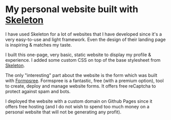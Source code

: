 # My personal website built with [Skeleton](https://github.com/dhg/Skeleton)
I have used Skeleton for a lot of websites that I have developed since it's a very easy-to-use and light framework.  Even the design of their landing page is inspiring & matches my taste.

I built this one-page, very basic, static website to display my profile & experience.  I added some custom CSS on top of the base stylesheet from [Skeleton](https://github.com/dhg/Skeleton).

The only "interesting" part about the website is the form which was built with [Formpsree](https://formspree.io).  Formspree is a fantastic, free (with a premium option), tool to create, deploy and manage website forms.  It offers free reCaptcha to protect against spam and bots.

I deployed the website with a custom domain on Github Pages since it offers free hosting (and I do not wish to spend too much money on a personal website that will not be generating any profit).
